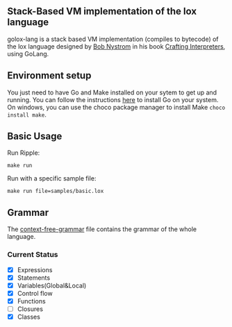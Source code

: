 ## Stack-Based VM implementation of the lox language

golox-lang is a stack based VM implementation (compiles to bytecode) of the lox language designed by [Bob Nystrom](https://github.com/munificent) in his book [Crafting Interpreters](http://www.craftinginterpreters.com/), using GoLang.

## Environment setup

You just need to have Go and Make installed on your sytem to get up and running. You can follow the instructions [here](https://go.dev/doc/install) to install Go on your system. On windows, you can use the choco package manager to install Make `choco install make`.

## Basic Usage

Run Ripple:

```Make
make run
```

Run with a specific sample file:

```Make
make run file=samples/basic.lox
```

## Grammar

The [context-free-grammar](docs/context-free-grammar.md) file contains the grammar of the whole language.

### Current Status

- [x] Expressions
- [x] Statements
- [x] Variables(Global&Local)
- [x] Control flow
- [x] Functions
- [ ] Closures
- [x] Classes
